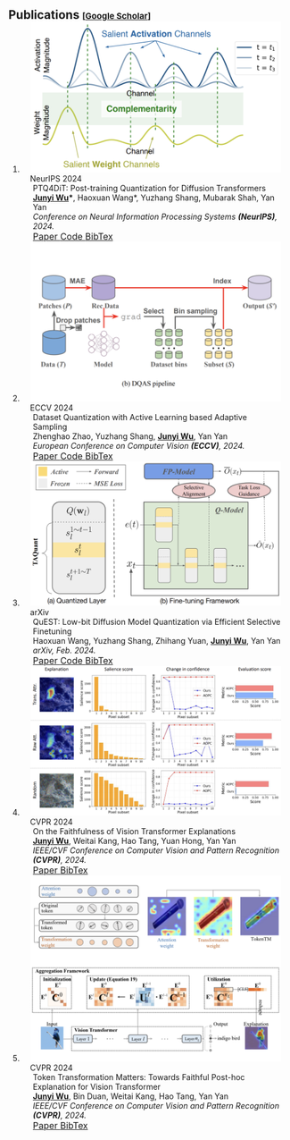 <h1 id="publications"></h1>

<h2 style="margin: 60px 0px -15px;">Publications <temp style="font-size:15px;">[</temp><a href="https://scholar.google.com/citations?user=JlbNwMAAAAAJ" target="_blank" style="font-size:15px;">Google Scholar</a><temp style="font-size:15px;">]</temp></h2>

<div class="publications">
<ol class="bibliography">


<li>
  <div class="pub-row">
    <div class="col-sm-3 abbr" style="position: relative;padding-right: 15px;padding-left: 15px;">
      <img src="../assets/img/PTQ4DIT.png" class="teaser img-fluid z-depth-1" alt="PTQ4DiT">
      <abbr class="badge">NeurIPS 2024</abbr>
    </div>
    <div class="col-sm-9" style="position: relative;padding-right: 15px;padding-left: 20px;">
      <div class="title">PTQ4DiT: Post-training Quantization for Diffusion Transformers</div>
      <div class="author">
        <strong><u>Junyi Wu</u>*</strong>, Haoxuan Wang*, Yuzhang Shang, Mubarak Shah, Yan Yan
        <br>
      </div>
      <div class="periodical">
        <em>Conference on Neural Information Processing Systems <strong>(NeurIPS)</strong>, 2024.</em>
      </div>
      <a href="https://arxiv.org/abs/2405.16005" class="btn btn-sm z-depth-0" role="button" target="_blank" style="font-size:16px;">Paper </a>
      <a href="https://github.com/adreamwu/PTQ4DiT" class="btn btn-sm z-depth-0" role="button" target="_blank" style="font-size:16px;">Code </a>
      <a href="https://scholar.google.com/scholar?hl=zh-CN&as_sdt=0%2C14&q=ptq4dit&btnG=#d=gs_cit&t=1727458435846&u=%2Fscholar%3Fq%3Dinfo%3AKxBBml7SdQoJ%3Ascholar.google.com%2F%26output%3Dcite%26scirp%3D0%26hl%3Dzh-CN" class="btn btn-sm z-depth-0" role="button" target="_blank" style="font-size:16px;">BibTex </a>
    </div>
  </div>
</li>


<li>
  <div class="pub-row">
    <div class="col-sm-3 abbr" style="position: relative;padding-right: 15px;padding-left: 15px;">
      <img src="../assets/img/DQAS.png" class="teaser img-fluid z-depth-1" alt="DQAS">
      <abbr class="badge">ECCV 2024</abbr>
    </div>
    <div class="col-sm-9" style="position: relative;padding-right: 15px;padding-left: 20px;">
      <div class="title">Dataset Quantization with Active Learning based Adaptive Sampling</div>
      <div class="author">
        Zhenghao Zhao, Yuzhang Shang, <strong><u>Junyi Wu</u></strong>, Yan Yan
        <br>
      </div>
      <div class="periodical">
        <em>European Conference on Computer Vision <strong>(ECCV)</strong>, 2024.</em>
      </div>
      <a href="https://arxiv.org/abs/2407.07268" class="btn btn-sm z-depth-0" role="button" target="_blank" style="font-size:16px;">Paper </a>
      <a href="https://github.com/ichbill/DQAS" class="btn btn-sm z-depth-0" role="button" target="_blank" style="font-size:16px;">Code </a>
      <a href="https://scholar.google.com/scholar?hl=zh-CN&as_sdt=0%2C14&q=Dataset+Quantization+with+Active+Learning+based+Adaptive+Sampling&btnG=#d=gs_cit&t=1727458837443&u=%2Fscholar%3Fq%3Dinfo%3AwEJCucJ-7xYJ%3Ascholar.google.com%2F%26output%3Dcite%26scirp%3D0%26hl%3Dzh-CN" class="btn btn-sm z-depth-0" role="button" target="_blank" style="font-size:16px;">BibTex </a>
    </div>
  </div>
</li>


<li>
  <div class="pub-row">
    <div class="col-sm-3 abbr" style="position: relative;padding-right: 15px;padding-left: 15px;">
      <img src="../assets/img/Quest.png" class="teaser img-fluid z-depth-1" alt="Quest">
      <abbr class="badge">arXiv</abbr>
    </div>
    <div class="col-sm-9" style="position: relative;padding-right: 15px;padding-left: 20px;">
      <div class="title">QuEST: Low-bit Diffusion Model Quantization via Efficient Selective Finetuning</div>
      <div class="author">
        Haoxuan Wang, Yuzhang Shang, Zhihang Yuan, <strong><u>Junyi Wu</u></strong>, Yan Yan
        <br>
      </div>
      <div class="periodical">
        <em>arXiv, Feb. 2024.</em>
      </div>
      <a href="https://arxiv.org/abs/2402.03666" class="btn btn-sm z-depth-0" role="button" target="_blank" style="font-size:16px;">Paper </a>
      <a href="https://github.com/hatchetProject/QuEST" class="btn btn-sm z-depth-0" role="button" target="_blank" style="font-size:16px;">Code </a>
      <a href="https://scholar.google.com/scholar?q=QuEST:+Low-bit+Diffusion+Model+Quantization+via+Efficient+Selective+Finetuning&hl=zh-CN&as_sdt=0&as_vis=1&oi=scholart#d=gs_cit&t=1727458780245&u=%2Fscholar%3Fq%3Dinfo%3AaV0DbbUKYygJ%3Ascholar.google.com%2F%26output%3Dcite%26scirp%3D0%26hl%3Dzh-CN" class="btn btn-sm z-depth-0" role="button" target="_blank" style="font-size:16px;">BibTex </a>
    </div>
  </div>
</li>


<li>
  <div class="pub-row">
    <div class="col-sm-3 abbr" style="position: relative;padding-right: 15px;padding-left: 15px;">
      <img src="../assets/img/SaCo.png" class="teaser img-fluid z-depth-1" alt="SaCo">
      <abbr class="badge">CVPR 2024</abbr>
    </div>
    <div class="col-sm-9" style="position: relative;padding-right: 15px;padding-left: 20px;">
      <div class="title">On the Faithfulness of Vision Transformer Explanations</div>
      <div class="author">
        <strong><u>Junyi Wu</u></strong>, Weitai Kang, Hao Tang, Yuan Hong, Yan Yan
        <br>
      </div>
      <div class="periodical">
        <em>IEEE/CVF Conference on Computer Vision and Pattern Recognition <strong>(CVPR)</strong>, 2024.</em>
      </div>
      <a href="https://arxiv.org/abs/2404.01415" class="btn btn-sm z-depth-0" role="button" target="_blank" style="font-size:16px;">Paper </a>
      <a href="https://scholar.google.com/scholar?hl=zh-CN&as_sdt=0%2C14&q=on+the+faithfulness+of+vision+transformer+explanation&btnG=#d=gs_cit&t=1727459212581&u=%2Fscholar%3Fq%3Dinfo%3AIojFgnKe-lsJ%3Ascholar.google.com%2F%26output%3Dcite%26scirp%3D0%26hl%3Dzh-CN" class="btn btn-sm z-depth-0" role="button" target="_blank" style="font-size:16px;">BibTex </a>
    </div>
  </div>
</li>


<li>
  <div class="pub-row">
    <div class="col-sm-3 abbr" style="position: relative;padding-right: 15px;padding-left: 15px;">
      <img src="../assets/img/TokenTM.png" class="teaser img-fluid z-depth-1" alt="TokenTM">
      <abbr class="badge">CVPR 2024</abbr>
    </div>
    <div class="col-sm-9" style="position: relative;padding-right: 15px;padding-left: 20px;">
      <div class="title">Token Transformation Matters: Towards Faithful Post-hoc Explanation for Vision Transformer</div>
      <div class="author">
        <strong><u>Junyi Wu</u></strong>, Bin Duan, Weitai Kang, Hao Tang, Yan Yan
        <br>
      </div>
      <div class="periodical">
        <em>IEEE/CVF Conference on Computer Vision and Pattern Recognition <strong>(CVPR)</strong>, 2024.</em>
      </div>
      <a href="https://arxiv.org/abs/2403.14552" class="btn btn-sm z-depth-0" role="button" target="_blank" style="font-size:16px;">Paper </a>
      <a href="https://scholar.google.com/scholar?hl=zh-CN&as_sdt=0%2C14&q=Token+Transformation+Matters%3A+Towards+Faithful+Post-hoc+Explanation+for+Vision+Transformer&btnG=#d=gs_cit&t=1727459035450&u=%2Fscholar%3Fq%3Dinfo%3AckRIY2nHNY0J%3Ascholar.google.com%2F%26output%3Dcite%26scirp%3D0%26hl%3Dzh-CN" class="btn btn-sm z-depth-0" role="button" target="_blank" style="font-size:16px;">BibTex </a>
    </div>
  </div>
</li>

